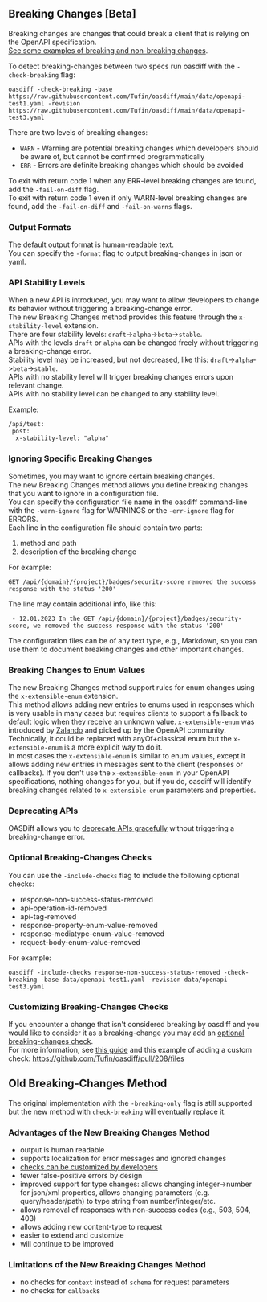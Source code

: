 ## Breaking Changes [Beta]
Breaking changes are changes that could break a client that is relying on the OpenAPI specification.  
[See some examples of breaking and non-breaking changes](BREAKING-CHANGES-EXAMPLES.md).  

To detect breaking-changes between two specs run oasdiff with the `-check-breaking` flag:
```
oasdiff -check-breaking -base https://raw.githubusercontent.com/Tufin/oasdiff/main/data/openapi-test1.yaml -revision https://raw.githubusercontent.com/Tufin/oasdiff/main/data/openapi-test3.yaml
```

There are two levels of breaking changes:
- `WARN` - Warning are potential breaking changes which developers should be aware of, but cannot be confirmed programmatically
- `ERR` - Errors are definite breaking changes which should be avoided

To exit with return code 1 when any ERR-level breaking changes are found, add the `-fail-on-diff` flag.  
To exit with return code 1 even if only WARN-level breaking changes are found, add the `-fail-on-diff` and `-fail-on-warns` flags.

### Output Formats
The default output format is human-readable text.  
You can specify the `-format` flag to output breaking-changes in json or yaml.

### API Stability Levels
When a new API is introduced, you may want to allow developers to change its behavior without triggering a breaking-change error.  
The new Breaking Changes method provides this feature through the `x-stability-level` extension.  
There are four stability levels: `draft`->`alpha`->`beta`->`stable`.  
APIs with the levels `draft` or `alpha` can be changed freely without triggering a breaking-change error.  
Stability level may be increased, but not decreased, like this: `draft`->`alpha`->`beta`->`stable`.  
APIs with no stability level will trigger breaking changes errors upon relevant change.  
APIs with no stability level can be changed to any stability level.  

Example:
   ```
   /api/test:
    post:
     x-stability-level: "alpha"
   ```

### Ignoring Specific Breaking Changes
Sometimes, you may want to ignore certain breaking changes.  
The new Breaking Changes method allows you define breaking changes that you want to ignore in a configuration file.  
You can specify the configuration file name in the oasdiff command-line with the `-warn-ignore` flag for WARNINGS or the `-err-ignore` flag for ERRORS.  
Each line in the configuration file should contain two parts:
1. method and path
2. description of the breaking change

For example:
```
GET /api/{domain}/{project}/badges/security-score removed the success response with the status '200'
```

The line may contain additional info, like this:
```
 - 12.01.2023 In the GET /api/{domain}/{project}/badges/security-score, we removed the success response with the status '200'
```

The configuration files can be of any text type, e.g., Markdown, so you can use them to document breaking changes and other important changes.

### Breaking Changes to Enum Values
The new Breaking Changes method support rules for enum changes using the `x-extensible-enum` extension.  
This method allows adding new entries to enums used in responses which is very usable in many cases but requires clients to support a fallback to default logic when they receive an unknown value.
`x-extensible-enum` was introduced by [Zalando](https://opensource.zalando.com/restful-api-guidelines/#112) and picked up by the OpenAPI community. Technically, it could be replaced with anyOf+classical enum but the `x-extensible-enum` is a more explicit way to do it.  
In most cases the `x-extensible-enum` is similar to enum values, except it allows adding new entries in messages sent to the client (responses or callbacks).
If you don't use the `x-extensible-enum` in your OpenAPI specifications, nothing changes for you, but if you do, oasdiff will identify breaking changes related to `x-extensible-enum` parameters and properties.

### Deprecating APIs
OASDiff allows you to [deprecate APIs gracefully](API-DEPRECATION.md) without triggering a breaking-change error.

### Optional Breaking-Changes Checks
You can use the `-include-checks` flag to include the following optional checks:
- response-non-success-status-removed
- api-operation-id-removed
- api-tag-removed
- response-property-enum-value-removed
- response-mediatype-enum-value-removed
- request-body-enum-value-removed

For example:
```
oasdiff -include-checks response-non-success-status-removed -check-breaking -base data/openapi-test1.yaml -revision data/openapi-test3.yaml
```

### Customizing Breaking-Changes Checks
If you encounter a change that isn't considered breaking by oasdiff and you would like to consider it as a breaking-change you may add an [optional breaking-changes check](#optional-breaking-changes-checks).  
For more information, see [this guide](CUSTOMIZING-CHECKS.md) and this example of adding a custom check: https://github.com/Tufin/oasdiff/pull/208/files

## Old Breaking-Changes Method
The original implementation with the `-breaking-only` flag is still supported but the new method with `check-breaking` will eventually replace it.


### Advantages of the New Breaking Changes Method 
- output is human readable
- supports localization for error messages and ignored changes
- [checks can be customized by developers](#customizing-breaking-changes-checks)
- fewer false-positive errors by design
- improved support for type changes: allows changing integer->number for json/xml properties, allows changing parameters (e.g. query/header/path) to type string from number/integer/etc.
- allows removal of responses with non-success codes (e.g., 503, 504, 403)
- allows adding new content-type to request
- easier to extend and customize
- will continue to be improved

### Limitations of the New Breaking Changes Method
- no checks for `context` instead of `schema` for request parameters
- no checks for `callback`s

